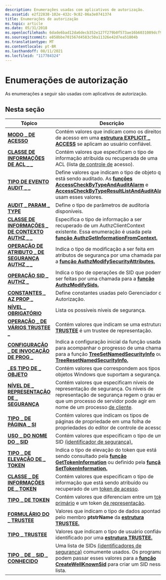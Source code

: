 ```yaml
---
description: Enumerações usadas com aplicativos de autorização.
ms.assetid: e2f22838-102e-432c-9c82-06a3e0741374
title: Enumerações de autorização
ms.topic: article
ms.date: 05/31/2018
ms.openlocfilehash: 6dade6bad12da6decb352e127f279b0f573ae16b6031089dcf92b51fde3813da
ms.sourcegitcommit: e858bbe701567d4583c50a11326e42d7ea51804b
ms.translationtype: MT
ms.contentlocale: pt-BR
ms.lasthandoff: 08/11/2021
ms.locfileid: "117784324"
---
```

# <a name="authorization-enumerations"></a>Enumerações de autorização

As enumerações a seguir são usadas com aplicativos de autorização.

## <a name="in-this-section"></a>Nesta seção



| Tópico                                                                                          | Descrição                                                                                                                                                                                                                                                                           |
|------------------------------------------------------------------------------------------------|---------------------------------------------------------------------------------------------------------------------------------------------------------------------------------------------------------------------------------------------------------------------------------------|
| [**MODO \_ DE ACESSO**](/windows/win32/api/accctrl/ne-accctrl-access_mode)<br/>                                                 | Contém valores que indicam como os direitos de acesso em uma [**estrutura EXPLICIT \_ ACCESS**](/windows/desktop/api/AccCtrl/ns-accctrl-explicit_access_a) se aplicam ao usuário confiável.<br/>                                                                                                                                      |
| [**CLASSE DE INFORMAÇÕES DE ACL \_ \_**](/windows/desktop/api/Winnt/ne-winnt-acl_information_class)<br/>                            | Contém valores que especificam o tipo de informação atribuída ou recuperada de uma ACL (lista [de controle de](/windows/desktop/SecGloss/a-gly) acesso).<br/>                                                               |
| [**TIPO DE EVENTO AUDIT \_ \_**](/windows/desktop/api/Winnt/ne-winnt-audit_event_type)<br/>                                      | Define valores que indicam o tipo de objeto que está sendo auditado. As [**funções AccessCheckByTypeAndAuditAlarm**](/windows/desktop/api/Winbase/nf-winbase-accesscheckbytypeandauditalarma) e [**AccessCheckByTypeResultListAndAuditAlarm**](/windows/desktop/api/Winbase/nf-winbase-accesscheckbytyperesultlistandauditalarma) usam esses valores.<br/>   |
| [**AUDIT \_ PARAM \_ TYPE**](/windows/desktop/api/Adtgen/ne-adtgen-audit_param_type)<br/>                                      | Define o tipo de parâmetros de auditoria disponíveis.<br/>                                                                                                                                                                                                                   |
| [**CLASSE DE INFORMAÇÕES \_ DE CONTEXTO AUTHZ \_ \_**](/windows/desktop/api/Authz/ne-authz-authz_context_information_class)<br/>       | Especifica o tipo de informação a ser recuperado de um AuthzClientContext existente. Essa enumeração é usada pela [**função AuthzGetInformationFromContext.**](/windows/desktop/api/Authz/nf-authz-authzgetinformationfromcontext)<br/>                                                                  |
| [**OPERAÇÃO DE ATRIBUTO \_ DE SEGURANÇA AUTHZ \_ \_**](/windows/desktop/api/Authz/ne-authz-authz_security_attribute_operation)<br/> | Indica o tipo de modificação a ser feita em atributos de segurança por uma chamada para a [**função AuthzModifySecurityAttributes.**](/windows/desktop/api/Authz/nf-authz-authzmodifysecurityattributes)<br/>                                                                                                     |
| [**OPERAÇÃO SID \_ AUTHZ \_**](/windows/desktop/api/Authz/ne-authz-authz_sid_operation)<br/>                                | Indica o tipo de operações de SID que podem ser feitas por uma chamada para a [**função AuthzModifySids.**](/windows/desktop/api/Authz/nf-authz-authzmodifysids)<br/>                                                                                                                                                |
| [**CONSTANTES \_ AZ PROP \_**](/windows/win32/api/azroles/ne-azroles-az_prop_constants)<br/>                                    | Define constantes usadas pelo Gerenciador de Autorização.<br/>                                                                                                                                                                                                                           |
| [**NÍVEL \_ OBRIGATÓRIO**](/windows/desktop/api/Winnt/ne-winnt-mandatory_level)<br/>                                         | Lista os possíveis níveis de segurança.<br/>                                                                                                                                                                                                                                        |
| [**OPERAÇÃO \_ DE VÁRIOS TRUSTEE \_**](/windows/desktop/api/AccCtrl/ne-accctrl-multiple_trustee_operation)<br/>                  | Contém valores que indicam se uma estrutura [**TRUSTEE**](/windows/desktop/api/AccCtrl/ns-accctrl-trustee_a) é um trustee de representação.<br/>                                                                                                                                                                  |
| [**CONFIGURAÇÃO \_ DE INVOCAÇÃO DE PROG \_**](/windows/win32/api/accctrl/ne-accctrl-prog_invoke_setting)<br/>                                | Indica a configuração inicial da função usada para acompanhar o progresso de uma chamada para a função [**TreeSetNamedSecurityInfo**](/windows/desktop/api/Aclapi/nf-aclapi-treesetnamedsecurityinfoa) ou [**TreeResetNamedSecurityInfo.**](/windows/desktop/api/Aclapi/nf-aclapi-treeresetnamedsecurityinfoa)<br/>                                       |
| [**\_ES TIPO DE \_ OBJETO**](/windows/desktop/api/AccCtrl/ne-accctrl-se_object_type)<br/>                                          | Contém valores que correspondem aos tipos de objetos Windows que suportam a segurança.<br/>                                                                                                                                                                                     |
| [**NÍVEL DE \_ REPRESENTAÇÃO DE \_ SEGURANÇA**](/windows/desktop/api/Winnt/ne-winnt-security_impersonation_level)<br/>              | Contém valores que especificam níveis de representação de segurança. Os níveis de representação de segurança regem o grau em que um processo de servidor pode agir em nome de um processo [de cliente](/windows/desktop/SecGloss/p-gly).<br/>                                 |
| [**TIPO \_ DE PÁGINA \_ SI**](/windows/desktop/api/Aclui/ne-aclui-si_page_type)<br/>                                              | Contém valores que indicam os tipos de páginas de propriedade em uma folha de propriedades do editor de controle de acesso.<br/>                                                                                                                                                                      |
| [**USO \_ DO NOME DO \_ SID**](/windows/desktop/api/Winnt/ne-winnt-sid_name_use)<br/>                                              | Contém valores que especificam o tipo de um SID [(identificador de segurança).](/windows/desktop/SecGloss/s-gly)<br/>                                                                                                                |
| [**TIPO \_ DE ELEVAÇÃO DE \_ TOKEN**](/windows/desktop/api/Winnt/ne-winnt-token_elevation_type)<br/>                             | Indica o tipo de elevação do token que está sendo consultado pela [**função GetTokenInformation**](/windows/win32/api/securitybaseapi/nf-securitybaseapi-gettokeninformation) ou definido pela [**função SetTokenInformation.**](/windows/win32/api/securitybaseapi/nf-securitybaseapi-settokeninformation)<br/>                                                                          |
| [**CLASSE \_ DE INFORMAÇÕES DE \_ TOKEN**](/windows/desktop/api/Winnt/ne-winnt-token_information_class)<br/>                        | Contém valores que especificam o tipo de informação que está sendo atribuído ou recuperado de um [token de acesso](/windows/desktop/SecGloss/a-gly).<br/>                                                                                          |
| [**TIPO \_ DE TOKEN**](/windows/desktop/api/Winnt/ne-winnt-token_type)<br/>                                                   | Contém valores que diferenciam entre um [token primário](/windows/desktop/SecGloss/p-gly) e um token [de representação](/windows/desktop/SecGloss/i-gly).<br/>                     |
| [**FORMULÁRIO DO \_ TRUSTEE**](/windows/desktop/api/AccCtrl/ne-accctrl-trustee_form)<br/>                                               | Valores que indicam o tipo de dados apontado pelo membro **ptstrName** da [**estrutura TRUSTEE.**](/windows/desktop/api/AccCtrl/ns-accctrl-trustee_a)<br/>                                                                                                                                                  |
| [**TIPO \_ TRUSTEE**](/windows/desktop/api/AccCtrl/ne-accctrl-trustee_type)<br/>                                               | Valores que indicam o tipo de usuário confiável identificado por uma [**estrutura TRUSTEE.**](/windows/desktop/api/AccCtrl/ns-accctrl-trustee_a)<br/>                                                                                                                                                                             |
| [**TIPO \_ DE \_ SID \_ CONHECIDO**](/windows/desktop/api/Winnt/ne-winnt-well_known_sid_type)<br/>                               | Uma lista de SIDs [(identificadores de segurança)](/windows/desktop/SecGloss/s-gly) comumente usados. Os programas podem passar esses valores para a [**função CreateWellKnownSid**](/windows/win32/api/securitybaseapi/nf-securitybaseapi-createwellknownsid) para criar um SID nessa lista.<br/> |



 

 

